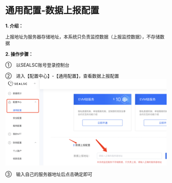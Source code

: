 # 通用配置-数据上报配置
**1. 介绍：**  

  上报地址为服务器存储地址，本系统只负责监控数据（上报监控数据），不存储数据

**2. 操作步骤：**

  ①　以SEALSC账号登录控制台

  ②　进入【配置中心】-【通用配置】，查看数据上报配置
  ![alt text](img/data.png)

  ③　输入自己的服务器地址后点击确定即可


